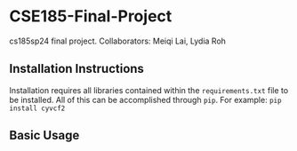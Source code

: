 # CSE185-Final-Project
cs185sp24 final project. Collaborators: Meiqi Lai, Lydia Roh

## Installation Instructions
Installation requires all libraries contained within the `requirements.txt` file to be installed. All of this can be accomplished through `pip`.
For example: `pip install cyvcf2`
## Basic Usage
